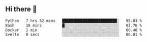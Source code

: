 ## Hi there 👋

<!--START_SECTION:waka-->

```txt
Python   7 hrs 52 mins   ████████████████████████░   95.83 %
Bash     18 mins         █░░░░░░░░░░░░░░░░░░░░░░░░   03.76 %
Docker   1 min           ░░░░░░░░░░░░░░░░░░░░░░░░░   00.40 %
Svelte   0 secs          ░░░░░░░░░░░░░░░░░░░░░░░░░   00.01 %
```

<!--END_SECTION:waka-->
